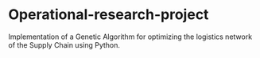 # Operational-research-project
Implementation of a Genetic Algorithm for optimizing the logistics network of the Supply Chain using Python.
